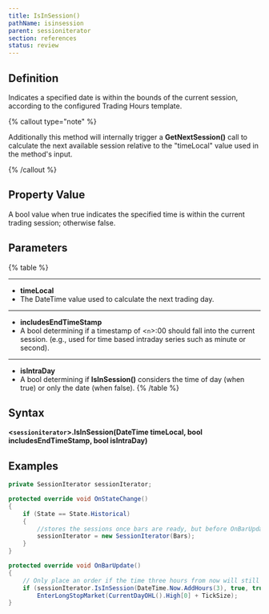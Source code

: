 ```yaml
---
title: IsInSession()
pathName: isinsession
parent: sessioniterator
section: references
status: review
---
```


## Definition

Indicates a specified date is within the bounds of the current session, according to the configured Trading Hours template.

{% callout type="note" %}

Additionally this method will internally trigger a **GetNextSession()** call to calculate the next available session relative to the "timeLocal" value used in the method's input.

{% /callout %}

## Property Value

A bool value when true indicates the specified time is within the current trading session; otherwise false.

## Parameters

{% table %}

---

* **timeLocal**
* The DateTime value used to calculate the next trading day.

---

* **includesEndTimeStamp**
* A bool determining if a timestamp of <`n`>:00 should fall into the current session. (e.g., used for time based intraday series such as minute or second).

---

* **isIntraDay**
* A bool determining if **IsInSession()** considers the time of day (when true) or only the date (when false).
{% /table %}

## Syntax

**<`sessioniterator`>.IsInSession(DateTime timeLocal, bool includesEndTimeStamp, bool isIntraDay)**

## Examples

```csharp
private SessionIterator sessionIterator;

protected override void OnStateChange()
{
    if (State == State.Historical)
    {
        //stores the sessions once bars are ready, but before OnBarUpdate is called
        sessionIterator = new SessionIterator(Bars);
    }
}

protected override void OnBarUpdate()
{
    // Only place an order if the time three hours from now will still be within the current session
    if (sessionIterator.IsInSession(DateTime.Now.AddHours(3), true, true) /* && additional conditions here */)
        EnterLongStopMarket(CurrentDayOHL().High[0] + TickSize);
}
```
